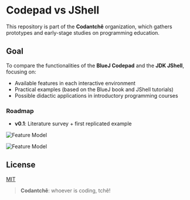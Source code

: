 # Codepad vs JShell

This repository is part of the **Codantchê** organization, which gathers prototypes and early-stage studies on programming education.

## Goal

To compare the functionalities of the **BlueJ Codepad** and the **JDK JShell**, focusing on:

- Available features in each interactive environment  
- Practical examples (based on the BlueJ book and JShell tutorials)  
- Possible didactic applications in introductory programming courses

### Roadmap

- **v0.1**: Literature survey + first replicated example


![Feature Model](http://www.plantuml.com/plantuml/proxy?cache=no&src=https://raw.githubusercontent.com/codantche/codepad-jshell/refs/heads/main/paper/features.puml)

![Feature Model](http://www.plantuml.com/plantuml/proxy?cache=no&src=https://raw.githubusercontent.com/codantche/codepad-jshell/refs/heads/main/paper/features-2.puml)

## License

[MIT](LICENSE)

  
> **Codantchê**: whoever is coding, tchê!
